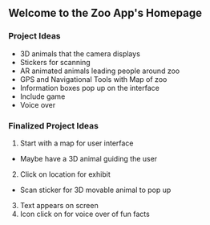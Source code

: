 ## Welcome to the Zoo App's Homepage


### Project Ideas
- 3D animals that the camera displays
- Stickers for scanning
- AR animated animals leading people around zoo
- GPS and Navigational Tools with Map of zoo
- Information boxes pop up on the interface
- Include game
- Voice over

### Finalized Project Ideas
1. Start with a map for user interface
- Maybe have a 3D animal guiding the user
2. Click on location for exhibit
- Scan sticker for 3D movable animal to pop up
3. Text appears on screen
4. Icon click on for voice over of fun facts

